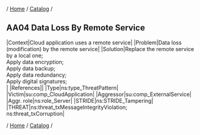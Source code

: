 / [Home](/acctp/) / [Catalog](/acctp/catalog/) /

## AA04 Data Loss By Remote Service

|Context|Cloud application uses a remote service|
|Problem|Data loss (modification) by the remote service|
|Solution|Replace the remote service by a local one;<br /> Apply data encryption;<br /> Apply data backup;<br /> Apply data redundancy;<br /> Apply digital signatures;<br />|
|References||
|Type|ns:type_ThreatPattern|
|Victim|su:comp_CloudApplication|
|Aggressor|su:comp_ExternalService|
|Aggr. role|ns:role_Server|
|STRIDE|ns:STRIDE_Tampering|
|THREAT|ns:threat_txMessageIntegrityViolation;<br /> ns:threat_txCorruption|

/ [Home](/acctp/) / [Catalog](/acctp/catalog/) /

